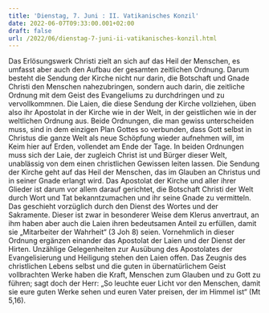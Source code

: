 ```yaml
---
title: 'Dienstag, 7. Juni : II. Vatikanisches Konzil'
date: 2022-06-07T09:33:00.001+02:00
draft: false
url: /2022/06/dienstag-7-juni-ii-vatikanisches-konzil.html
---
```


Das Erlösungswerk Christi zielt an sich auf das Heil der Menschen, es umfasst aber auch den Aufbau der gesamten zeitlichen Ordnung. Darum besteht die Sendung der Kirche nicht nur darin, die Botschaft und Gnade Christi den Menschen nahezubringen, sondern auch darin, die zeitliche Ordnung mit dem Geist des Evangeliums zu durchdringen und zu vervollkommnen. Die Laien, die diese Sendung der Kirche vollziehen, üben also ihr Apostolat in der Kirche wie in der Welt, in der geistlichen wie in der weltlichen Ordnung aus. Beide Ordnungen, die man gewiss unterscheiden muss, sind in dem einzigen Plan Gottes so verbunden, dass Gott selbst in Christus die ganze Welt als neue Schöpfung wieder aufnehmen will, im Keim hier auf Erden, vollendet am Ende der Tage. In beiden Ordnungen muss sich der Laie, der zugleich Christ ist und Bürger dieser Welt, unablässig von dem einen christlichen Gewissen leiten lassen. Die Sendung der Kirche geht auf das Heil der Menschen, das im Glauben an Christus und in seiner Gnade erlangt wird. Das Apostolat der Kirche und aller ihrer Glieder ist darum vor allem darauf gerichtet, die Botschaft Christi der Welt durch Wort und Tat bekanntzumachen und ihr seine Gnade zu vermitteln. Das geschieht vorzüglich durch den Dienst des Wortes und der Sakramente. Dieser ist zwar in besonderer Weise dem Klerus anvertraut, an ihm haben aber auch die Laien ihren bedeutsamen Anteil zu erfüllen, damit sie „Mitarbeiter der Wahrheit“ (3 Joh 8) seien. Vornehmlich in dieser Ordnung ergänzen einander das Apostolat der Laien und der Dienst der Hirten. Unzählige Gelegenheiten zur Ausübung des Apostolates der Evangelisierung und Heiligung stehen den Laien offen. Das Zeugnis des christlichen Lebens selbst und die guten in übernatürlichem Geist vollbrachten Werke haben die Kraft, Menschen zum Glauben und zu Gott zu führen; sagt doch der Herr: „So leuchte euer Licht vor den Menschen, damit sie eure guten Werke sehen und euren Vater preisen, der im Himmel ist“ (Mt 5,16).